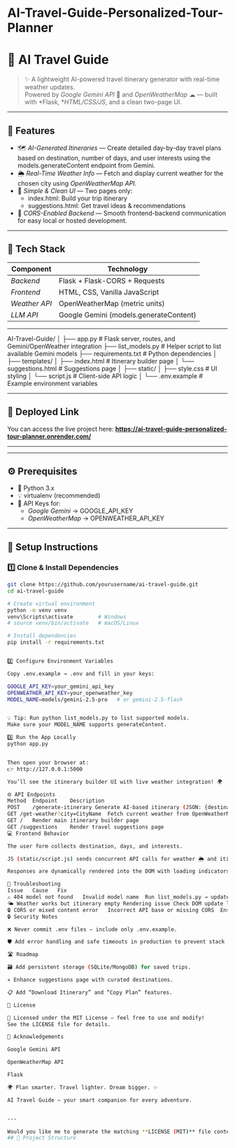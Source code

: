 # AI-Travel-Guide-Personalized-Tour-Planner
# 🧭 AI Travel Guide

> ✨ A lightweight AI-powered travel itinerary generator with real-time weather updates.  
> Powered by *Google Gemini API* 🧠 and *OpenWeatherMap* ☁ — built with *Flask, **HTML/CSS/JS*, and a clean two-page UI.

---

## 🌟 Features

- 🗺 *AI-Generated Itineraries* — Create detailed day-by-day travel plans based on destination, number of days, and user interests using the models.generateContent endpoint from Gemini.  
- 🌦 *Real-Time Weather Info* — Fetch and display current weather for the chosen city using *OpenWeatherMap API*.  
- 🧩 *Simple & Clean UI* — Two pages only:  
  - index.html: Build your trip itinerary  
  - suggestions.html: Get travel ideas & recommendations  
- 🔗 *CORS-Enabled Backend* — Smooth frontend-backend communication for easy local or hosted development.  

---

## 🧰 Tech Stack

| Component | Technology |
|------------|-------------|
| *Backend* | Flask + Flask-CORS + Requests |
| *Frontend* | HTML, CSS, Vanilla JavaScript |
| *Weather API* | OpenWeatherMap (metric units) |
| *LLM API* | Google Gemini (models.generateContent) |

---


AI-Travel-Guide/
│
├── app.py # Flask server, routes, and Gemini/OpenWeather integration
├── list_models.py # Helper script to list available Gemini models
├── requirements.txt # Python dependencies
│
├── templates/
│ ├── index.html # Itinerary builder page
│ └── suggestions.html # Suggestions page
│
├── static/
│ ├── style.css # UI styling
│ └── script.js # Client-side API logic
│
└── .env.example # Example environment variables


---

## 🚀 Deployed Link

You can access the live project here:
**https://ai-travel-guide-personalized-tour-planner.onrender.com/**

---

---

## ⚙ Prerequisites

- 🐍 Python 3.x  
- 💡 virtualenv (recommended)  
- 🔑 API Keys for:
  - *Google Gemini* → GOOGLE_API_KEY
  - *OpenWeatherMap* → OPENWEATHER_API_KEY

---

## 🚀 Setup Instructions

### 1️⃣ Clone & Install Dependencies

```bash
git clone https://github.com/yourusername/ai-travel-guide.git
cd ai-travel-guide

# Create virtual environment
python -m venv venv
venv\Scripts\activate        # Windows
# source venv/bin/activate   # macOS/Linux

# Install dependencies
pip install -r requirements.txt


2️⃣ Configure Environment Variables

Copy .env.example → .env and fill in your keys:

GOOGLE_API_KEY=your_gemini_api_key
OPENWEATHER_API_KEY=your_openweather_key
MODEL_NAME=models/gemini-2.5-pro   # or gemini-2.5-flash


💡 Tip: Run python list_models.py to list supported models.
Make sure your MODEL_NAME supports generateContent.

3️⃣ Run the App Locally
python app.py


Then open your browser at:
👉 http://127.0.0.1:5000

You’ll see the itinerary builder UI with live weather integration! 🌍

🌐 API Endpoints
Method	Endpoint	Description
POST	/generate-itinerary	Generate AI-based itinerary (JSON: {destination, days, interests})
GET	/get-weather?city=CityName	Fetch current weather from OpenWeatherMap
GET	/	Render main itinerary builder page
GET	/suggestions	Render travel suggestions page
💻 Frontend Behavior

The user form collects destination, days, and interests.

JS (static/script.js) sends concurrent API calls for weather 🌦 and itinerary 🧳.

Responses are dynamically rendered into the DOM with loading indicators.

🧩 Troubleshooting
Issue	Cause	Fix
⚠ 404 model not found	Invalid model name	Run list_models.py → update .env with a valid Gemini model (supports generateContent)
🌤 Weather works but itinerary empty	Rendering issue	Check DOM update logic in script.js
🔒 CORS or mixed content error	Incorrect API base or missing CORS	Ensure Flask-CORS is enabled & frontend points to correct backend URL
🔒 Security Notes

❌ Never commit .env files — include only .env.example.

🛡 Add error handling and safe timeouts in production to prevent stack trace leaks.

🛣 Roadmap

🗃 Add persistent storage (SQLite/MongoDB) for saved trips.

✈ Enhance suggestions page with curated destinations.

📋 Add “Download Itinerary” and “Copy Plan” features.

📜 License

🪪 Licensed under the MIT License — feel free to use and modify!
See the LICENSE file for details.

💖 Acknowledgements

Google Gemini API

OpenWeatherMap API

Flask

🌍 Plan smarter. Travel lighter. Dream bigger. ✨

AI Travel Guide — your smart companion for every adventure.


---

Would you like me to generate the matching **LICENSE (MIT)** file content too, so your GitHub repo looks co
## 📁 Project Structure
